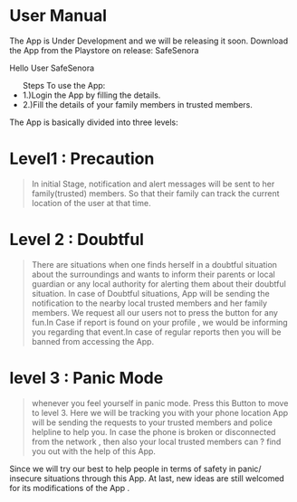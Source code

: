 # User Manual

The App is Under Development and we will be releasing it soon.
Download the App from the Playstore on release: SafeSenora

Hello User SafeSenora 
<ul>Steps To use the App:
<li>1.)Login the App by filling the details.</li>
<li>2.)Fill the details of your family members in trusted members.</li>
</ul>

The App is basically divided into three levels:

# Level1 : Precaution
 > In initial Stage, notification and alert messages will be sent to her family(trusted) members.
  So that their family can track the current location of the user at that time.


# Level 2 : Doubtful

>There are situations when one finds herself in a doubtful situation about the surroundings and wants to inform their parents or local guardian or any local authority for alerting them about their doubtful situation.
In case of Doubtful situations, App will be sending the notification to the nearby local trusted members and her family members.
We request all our users not to press the button for any fun.In Case if report is found on your profile , we would be informing you regarding that event.In case of regular reports then you will be banned from accessing the App.



# level 3 : Panic Mode

>whenever you feel yourself in panic mode. Press this Button to move to level 3.
Here we will be tracking you with your phone location
App will be sending the requests to your trusted members and police helpline to help you. In case the phone is broken or disconnected from the network , then also your local trusted members can ? find you out with the help of this App.


Since we will try our best to help people in terms of safety in panic/ insecure situations through this App.
At last, new ideas are still welcomed for its modifications of the App .

